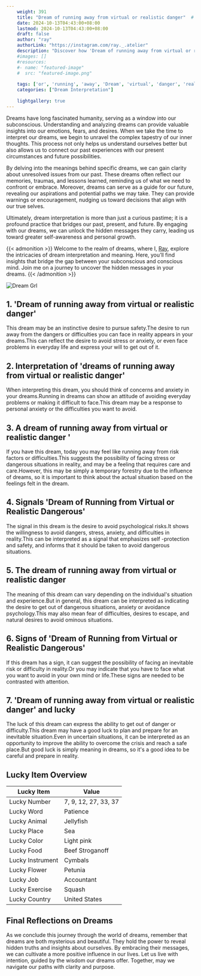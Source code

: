 ```yaml
---
    weight: 391
    title: "Dream of running away from virtual or realistic danger"  # Assuming 'title' column exists
    date: 2024-10-13T04:43:00+08:00
    lastmod: 2024-10-13T04:43:00+08:00
    draft: false
    author: "ray"
    authorLink: "https://instagram.com/ray._.atelier"
    description: "Discover how 'Dream of running away from virtual or realistic danger' can interpret your future and uncover its significant meanings in your life."
    #images: []
    #resources:
    #- name: "featured-image"
    #  src: "featured-image.png"
    
    tags: ['or', 'running', 'away', 'Dream', 'virtual', 'danger', 'realistic', 'from', 'of']
    categories: ["Dream Interpretation"]
    
    lightgallery: true
---
```

    
Dreams have long fascinated humanity, serving as a window into our subconscious. Understanding and analyzing dreams can provide valuable insights into our emotions, fears, and desires. When we take the time to interpret our dreams, we begin to unravel the complex tapestry of our inner thoughts. This process not only helps us understand ourselves better but also allows us to connect our past experiences with our present circumstances and future possibilities.

By delving into the meanings behind specific dreams, we can gain clarity about unresolved issues from our past. These dreams often reflect our memories, traumas, and lessons learned, reminding us of what we need to confront or embrace. Moreover, dreams can serve as a guide for our future, revealing our aspirations and potential paths we may take. They can provide warnings or encouragement, nudging us toward decisions that align with our true selves.

Ultimately, dream interpretation is more than just a curious pastime; it is a profound practice that bridges our past, present, and future. By engaging with our dreams, we can unlock the hidden messages they carry, leading us toward greater self-awareness and personal growth.

{{< admonition >}}
Welcome to the realm of dreams, where I, [Ray](https://instagram.com/ray._.atelier), explore the intricacies of dream interpretation and meaning. Here, you’ll find insights that bridge the gap between your subconscious and conscious mind. Join me on a journey to uncover the hidden messages in your dreams.
{{< /admonition >}}

![Dream Grl](https://cdn.pixabay.com/photo/2017/11/02/03/35/gothic-2910057_1280.jpg "Dream Grl")

## 1. 'Dream of running away from virtual or realistic danger'
This dream may be an instinctive desire to pursue safety.The desire to run away from the dangers or difficulties you can face in reality appears in your dreams.This can reflect the desire to avoid stress or anxiety, or even face problems in everyday life and express your will to get out of it.

## 2. Interpretation of 'dreams of running away from virtual or realistic danger'
When interpreting this dream, you should think of concerns and anxiety in your dreams.Running in dreams can show an attitude of avoiding everyday problems or making it difficult to face.This dream may be a response to personal anxiety or the difficulties you want to avoid.

## 3. A dream of running away from virtual or realistic danger '
If you have this dream, today you may feel like running away from risk factors or difficulties.This suggests the possibility of facing stress or dangerous situations in reality, and may be a feeling that requires care and care.However, this may be simply a temporary forestry due to the influence of dreams, so it is important to think about the actual situation based on the feelings felt in the dream.

## 4. Signals 'Dream of Running from Virtual or Realistic Dangerous'
The signal in this dream is the desire to avoid psychological risks.It shows the willingness to avoid dangers, stress, anxiety, and difficulties in reality.This can be interpreted as a signal that emphasizes self -protection and safety, and informs that it should be taken to avoid dangerous situations.

## 5. The dream of running away from virtual or realistic danger
The meaning of this dream can vary depending on the individual's situation and experience.But in general, this dream can be interpreted as indicating the desire to get out of dangerous situations, anxiety or avoidance psychology.This may also mean fear of difficulties, desires to escape, and natural desires to avoid ominous situations.

## 6. Signs of 'Dream of Running from Virtual or Realistic Dangerous'
If this dream has a sign, it can suggest the possibility of facing an inevitable risk or difficulty in reality.Or you may indicate that you have to face what you want to avoid in your own mind or life.These signs are needed to be contrasted with attention.

## 7. 'Dream of running away from virtual or realistic danger' and lucky
The luck of this dream can express the ability to get out of danger or difficulty.This dream may have a good luck to plan and prepare for an inevitable situation.Even in uncertain situations, it can be interpreted as an opportunity to improve the ability to overcome the crisis and reach a safe place.But good luck is simply meaning in dreams, so it's a good idea to be careful and prepare in reality.

## Lucky Item Overview
| Lucky Item          | Value              |
|---------------|--------------------|
| Lucky Number        | 7, 9, 12, 27, 33, 37  |
| Lucky Word          | Patience |
| Lucky Animal        | Jellyfish |
| Lucky Place         | Sea     |
| Lucky Color         | Light pink     |
| Lucky Food          | Beef Stroganoff      |
| Lucky Instrument    | Cymbals |
| Lucky Flower        | Petunia    |
| Lucky Job           | Accountant       |
| Lucky Exercise      | Squash  |
| Lucky Country       | United States    |


##  Final Reflections on Dreams

As we conclude this journey through the world of dreams, remember that dreams are both mysterious and beautiful. They hold the power to reveal hidden truths and insights about ourselves. By embracing their messages, we can cultivate a more positive influence in our lives. Let us live with intention, guided by the wisdom our dreams offer. Together, may we navigate our paths with clarity and purpose.
